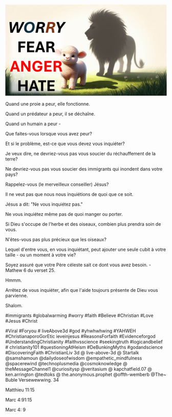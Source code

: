 ![Video cover image](../cover.jpg "cover photo")

Quand une proie a peur, elle fonctionne.

Quand un prédateur a peur, il se déchaîne.

Quand un humain a peur -

Que faites-vous lorsque vous avez peur?

Et si le problème, est-ce que vous devez vous inquiéter?

Je veux dire, ne devriez-vous pas vous soucier du réchauffement de la terre?

Ne devriez-vous pas vous soucier des immigrants qui inondent dans votre pays?

Rappelez-vous (le merveilleux conseiller) Jésus?

Il ne veut pas que nous nous inquiétions de quoi que ce soit.

Jésus a dit: "Ne vous inquiétez pas."

Ne vous inquiétez même pas de quoi manger ou porter.

Si Dieu s'occupe de l'herbe et des oiseaux, combien plus prendra soin de vous.

N'êtes-vous pas plus précieux que les oiseaux?

Lequel d'entre vous, en vous inquiétant, peut ajouter une seule cubit à votre taille - ou un moment à votre vie?

Soyez assuré que votre Père céleste sait ce dont vous avez besoin. - Mathew 6 du verset 25.

Hmmm.

Arrêtez de vous inquiéter, afin que l'aide toujours présente de Dieu vous parvienne.

Shalom.


#immigrants #globalwarming #worry #faith #Believe #Christian #Love #Jesus #Christ

#Viral #Foryou # liveAbove3d #god #yhwhwhwing #YAHWEH #ChristianaporoGorEtic ieveinjesus #ReasonsForfaith #Evidenceforgod #UnderstandingChristianity #faithvsscience #seekingtruth #logicandbelief # christianity101 #questioningAtHeism #DeBunkingMyths #godandscience #DiscoveringFaith #ChristianLiv 3d @ live-above-3d @ Startalk @samshamoun @dailydoseofwisdom @empathetic_mindfulness @spacerewind @technoplusmedia @cosmoknowledge @ theMessageChannel1 @curiositysp @veritasium @ kapchatfield.07 @ ken.arrington @tedtoks @ the.anonymous.prophet @offth-wemberb @The~ Buble Versewewwing. 34

Matthieu 11:15


Marc 4:91:15

Marc 4: 9